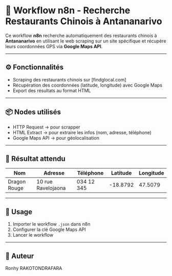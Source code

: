 # 🍜 Workflow n8n - Recherche Restaurants Chinois à Antananarivo

Ce workflow **n8n** recherche automatiquement des restaurants chinois à **Antananarivo** en utilisant le web scraping sur un site spécifique et récupère leurs coordonnées GPS via **Google Maps API**.

---

## ⚙️ Fonctionnalités

- Scraping des restaurants chinois sur [findglocal.com]  
- Récupération des coordonnées (latitude, longitude) avec Google Maps  
- Export des résultats au format HTML

---

## 📦 Nodes utilisés

- HTTP Request → pour scrapper  
- HTML Extract → pour extraire les infos (nom, adresse, téléphone)  
- Google Maps API → pour géolocalisation  

---

## 📄 Résultat attendu

| Nom           | Adresse               | Téléphone   | Latitude  | Longitude |
|--------------|-----------------------|-------------|-----------|-----------|
| Dragon Rouge | 10 rue Ravelojaona    | 034 12 345 | -18.8792 | 47.5079  |

---

## 🚀 Usage

1. Importer le workflow `.json` dans n8n  
2. Configurer la clé Google Maps API  
3. Lancer le workflow

---

## 👤 Auteur

Ronhy RAKOTONDRAFARA
